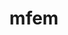 ---
title: "mfem"
layout: cache
categories: [package, develop-2023-10-08]
meta: {"versions": ["4.6.0"], "compilers": ["cce@=15.0.1", "gcc@=11.1.0", "gcc@=11.4.0", "gcc@=7.3.1", "gcc@=7.5.0", "gcc@=9.4.0", "oneapi@=2023.2.1"], "oss": ["amzn2", "rhel8", "ubuntu18.04", "ubuntu20.04"], "platforms": ["linux"], "targets": ["aarch64", "neoverse_n1", "ppc64le", "x86_64_v3", "zen4"], "stacks": ["aws-isc", "aws-isc-aarch64", "data-vis-sdk", "e4s", "e4s-arm", "e4s-cray-rhel", "e4s-oneapi", "e4s-power", "e4s-rocm-external", "radiuss", "radiuss-aws", "radiuss-aws-aarch64", "root"], "num_specs": 29, "num_specs_by_stack": {"radiuss-aws-aarch64": 4, "root": 29, "aws-isc-aarch64": 2, "radiuss-aws": 3, "aws-isc": 2, "e4s-cray-rhel": 1, "radiuss": 1, "e4s-arm": 4, "e4s-power": 2, "data-vis-sdk": 1, "e4s": 6, "e4s-rocm-external": 2, "e4s-oneapi": 1}}
spec_details: [{"hash": "byno52ji5qwfixjapz65r7qylsdhusnp", "compiler": "gcc@=7.3.1", "versions": ["4.6.0"], "os": "amzn2", "platform": "linux", "target": "aarch64", "variants": ["~amgx", "build_system=generic", "~conduit", "~cuda", "~debug", "~examples", "~exceptions", "~fms", "~ginkgo", "~gnutls", "~gslib", "~hiop", "~lapack", "~libceed", "~libunwind", "+metis", "~miniapps", "~mpfr", "+mpi", "~netcdf", "~occa", "~openmp", "+petsc", "~pumi", "~raja", "~rocm", "~shared", "~slepc", "+static", "~strumpack", "~suite-sparse", "+sundials", "+superlu-dist", "~threadsafe", "timer=auto", "~umpire", "+zlib"], "stacks": ["radiuss-aws-aarch64", "root"], "size": "-", "tarball": "https://binaries.spack.io/develop-2023-10-08/build_cache/linux-amzn2-aarch64/gcc-7.3.1/mfem-4.6.0/linux-amzn2-aarch64-gcc-7.3.1-mfem-4.6.0-byno52ji5qwfixjapz65r7qylsdhusnp.spack"}, {"hash": "rswwktnsja2vpt3am6venlixqlnwddfg", "compiler": "gcc@=7.3.1", "versions": ["4.6.0"], "os": "amzn2", "platform": "linux", "target": "aarch64", "variants": ["~amgx", "build_system=generic", "~conduit", "~cuda", "~debug", "~examples", "~exceptions", "~fms", "~ginkgo", "~gnutls", "~gslib", "~hiop", "~lapack", "~libceed", "~libunwind", "+metis", "~miniapps", "~mpfr", "+mpi", "~netcdf", "~occa", "~openmp", "~petsc", "~pumi", "~raja", "~rocm", "~shared", "~slepc", "+static", "~strumpack", "~suite-sparse", "~sundials", "~superlu-dist", "~threadsafe", "timer=auto", "~umpire", "+zlib"], "stacks": ["root", "aws-isc-aarch64"], "size": "-", "tarball": "https://binaries.spack.io/develop-2023-10-08/build_cache/linux-amzn2-aarch64/gcc-7.3.1/mfem-4.6.0/linux-amzn2-aarch64-gcc-7.3.1-mfem-4.6.0-rswwktnsja2vpt3am6venlixqlnwddfg.spack"}, {"hash": "xmuau5mtlthv4mn5ouykcoeuzx7mhomw", "compiler": "gcc@=7.3.1", "versions": ["4.6.0"], "os": "amzn2", "platform": "linux", "target": "aarch64", "variants": ["~amgx", "build_system=generic", "~conduit", "~cuda", "~debug", "~examples", "~exceptions", "~fms", "~ginkgo", "~gnutls", "~gslib", "~hiop", "~lapack", "~libceed", "~libunwind", "+metis", "~miniapps", "~mpfr", "+mpi", "~netcdf", "~occa", "~openmp", "~petsc", "~pumi", "~raja", "~rocm", "~shared", "~slepc", "+static", "~strumpack", "~suite-sparse", "~sundials", "~superlu-dist", "~threadsafe", "timer=auto", "~umpire", "+zlib"], "stacks": ["radiuss-aws-aarch64", "root"], "size": "-", "tarball": "https://binaries.spack.io/develop-2023-10-08/build_cache/linux-amzn2-aarch64/gcc-7.3.1/mfem-4.6.0/linux-amzn2-aarch64-gcc-7.3.1-mfem-4.6.0-xmuau5mtlthv4mn5ouykcoeuzx7mhomw.spack"}, {"hash": "holmnl3fwr2b77hpmv4sfwwilicigvpt", "compiler": "gcc@=7.3.1", "versions": ["4.6.0"], "os": "amzn2", "platform": "linux", "target": "neoverse_n1", "variants": ["~amgx", "build_system=generic", "~conduit", "~cuda", "~debug", "~examples", "~exceptions", "~fms", "~ginkgo", "~gnutls", "~gslib", "~hiop", "~lapack", "~libceed", "~libunwind", "+metis", "~miniapps", "~mpfr", "+mpi", "~netcdf", "~occa", "~openmp", "+petsc", "~pumi", "~raja", "~rocm", "~shared", "~slepc", "+static", "~strumpack", "~suite-sparse", "+sundials", "+superlu-dist", "~threadsafe", "timer=auto", "~umpire", "+zlib"], "stacks": ["radiuss-aws-aarch64", "root"], "size": "-", "tarball": "https://binaries.spack.io/develop-2023-10-08/build_cache/linux-amzn2-neoverse_n1/gcc-7.3.1/mfem-4.6.0/linux-amzn2-neoverse_n1-gcc-7.3.1-mfem-4.6.0-holmnl3fwr2b77hpmv4sfwwilicigvpt.spack"}, {"hash": "uiqlrwvfrzgop57vfv6szl5sgq7kvhqc", "compiler": "gcc@=7.3.1", "versions": ["4.6.0"], "os": "amzn2", "platform": "linux", "target": "neoverse_n1", "variants": ["~amgx", "build_system=generic", "~conduit", "~cuda", "~debug", "~examples", "~exceptions", "~fms", "~ginkgo", "~gnutls", "~gslib", "~hiop", "~lapack", "~libceed", "~libunwind", "+metis", "~miniapps", "~mpfr", "+mpi", "~netcdf", "~occa", "~openmp", "~petsc", "~pumi", "~raja", "~rocm", "~shared", "~slepc", "+static", "~strumpack", "~suite-sparse", "~sundials", "~superlu-dist", "~threadsafe", "timer=auto", "~umpire", "+zlib"], "stacks": ["root", "aws-isc-aarch64"], "size": "-", "tarball": "https://binaries.spack.io/develop-2023-10-08/build_cache/linux-amzn2-neoverse_n1/gcc-7.3.1/mfem-4.6.0/linux-amzn2-neoverse_n1-gcc-7.3.1-mfem-4.6.0-uiqlrwvfrzgop57vfv6szl5sgq7kvhqc.spack"}, {"hash": "kjday6ihhinhewr7yknfgbhk7tssllex", "compiler": "gcc@=7.3.1", "versions": ["4.6.0"], "os": "amzn2", "platform": "linux", "target": "neoverse_n1", "variants": ["~amgx", "build_system=generic", "~conduit", "~cuda", "~debug", "~examples", "~exceptions", "~fms", "~ginkgo", "~gnutls", "~gslib", "~hiop", "~lapack", "~libceed", "~libunwind", "+metis", "~miniapps", "~mpfr", "+mpi", "~netcdf", "~occa", "~openmp", "~petsc", "~pumi", "~raja", "~rocm", "~shared", "~slepc", "+static", "~strumpack", "~suite-sparse", "~sundials", "~superlu-dist", "~threadsafe", "timer=auto", "~umpire", "+zlib"], "stacks": ["radiuss-aws-aarch64", "root"], "size": "-", "tarball": "https://binaries.spack.io/develop-2023-10-08/build_cache/linux-amzn2-neoverse_n1/gcc-7.3.1/mfem-4.6.0/linux-amzn2-neoverse_n1-gcc-7.3.1-mfem-4.6.0-kjday6ihhinhewr7yknfgbhk7tssllex.spack"}, {"hash": "yn5kykug6xwkl7pfv7um2vvbpoa5oqet", "compiler": "gcc@=7.3.1", "versions": ["4.6.0"], "os": "amzn2", "platform": "linux", "target": "x86_64_v3", "variants": ["~amgx", "build_system=generic", "~conduit", "~cuda", "~debug", "~examples", "~exceptions", "~fms", "~ginkgo", "~gnutls", "~gslib", "~hiop", "~lapack", "~libceed", "~libunwind", "+metis", "~miniapps", "~mpfr", "+mpi", "~netcdf", "~occa", "~openmp", "+petsc", "~pumi", "~raja", "~rocm", "~shared", "~slepc", "+static", "~strumpack", "~suite-sparse", "+sundials", "+superlu-dist", "~threadsafe", "timer=auto", "~umpire", "+zlib"], "stacks": ["radiuss-aws", "root"], "size": "-", "tarball": "https://binaries.spack.io/develop-2023-10-08/build_cache/linux-amzn2-x86_64_v3/gcc-7.3.1/mfem-4.6.0/linux-amzn2-x86_64_v3-gcc-7.3.1-mfem-4.6.0-yn5kykug6xwkl7pfv7um2vvbpoa5oqet.spack"}, {"hash": "im7ns43vixrhddm53gwus7ft3t52hnqw", "compiler": "gcc@=7.3.1", "versions": ["4.6.0"], "os": "amzn2", "platform": "linux", "target": "x86_64_v3", "variants": ["~amgx", "build_system=generic", "~conduit", "~cuda", "~debug", "~examples", "~exceptions", "~fms", "~ginkgo", "~gnutls", "~gslib", "~hiop", "~lapack", "~libceed", "~libunwind", "+metis", "~miniapps", "~mpfr", "+mpi", "~netcdf", "~occa", "~openmp", "~petsc", "~pumi", "~raja", "~rocm", "~shared", "~slepc", "+static", "~strumpack", "~suite-sparse", "~sundials", "~superlu-dist", "~threadsafe", "timer=auto", "~umpire", "+zlib"], "stacks": ["radiuss-aws", "root"], "size": "-", "tarball": "https://binaries.spack.io/develop-2023-10-08/build_cache/linux-amzn2-x86_64_v3/gcc-7.3.1/mfem-4.6.0/linux-amzn2-x86_64_v3-gcc-7.3.1-mfem-4.6.0-im7ns43vixrhddm53gwus7ft3t52hnqw.spack"}, {"hash": "pdkod7thzjxri2rhv7shknqvbjcvrike", "compiler": "gcc@=7.3.1", "versions": ["4.6.0"], "os": "amzn2", "platform": "linux", "target": "x86_64_v3", "variants": ["~amgx", "build_system=generic", "~conduit", "+cuda", "cuda_arch=70", "~debug", "~examples", "~exceptions", "~fms", "~ginkgo", "~gnutls", "~gslib", "~hiop", "~lapack", "~libceed", "~libunwind", "+metis", "~miniapps", "~mpfr", "+mpi", "~netcdf", "~occa", "~openmp", "~petsc", "~pumi", "~raja", "~rocm", "~shared", "~slepc", "+static", "~strumpack", "~suite-sparse", "~sundials", "~superlu-dist", "~threadsafe", "timer=auto", "~umpire", "+zlib"], "stacks": ["root", "aws-isc"], "size": "-", "tarball": "https://binaries.spack.io/develop-2023-10-08/build_cache/linux-amzn2-x86_64_v3/gcc-7.3.1/mfem-4.6.0/linux-amzn2-x86_64_v3-gcc-7.3.1-mfem-4.6.0-pdkod7thzjxri2rhv7shknqvbjcvrike.spack"}, {"hash": "yeejwvwyudgey3fmeqlxcrqi4qyzs25u", "compiler": "gcc@=7.3.1", "versions": ["4.6.0"], "os": "amzn2", "platform": "linux", "target": "x86_64_v3", "variants": ["~amgx", "build_system=generic", "~conduit", "+cuda", "cuda_arch=70", "~debug", "~examples", "~exceptions", "~fms", "~ginkgo", "~gnutls", "~gslib", "~hiop", "~lapack", "~libceed", "~libunwind", "+metis", "~miniapps", "~mpfr", "+mpi", "~netcdf", "~occa", "~openmp", "~petsc", "~pumi", "~raja", "~rocm", "~shared", "~slepc", "+static", "~strumpack", "~suite-sparse", "~sundials", "~superlu-dist", "~threadsafe", "timer=auto", "~umpire", "+zlib"], "stacks": ["radiuss-aws", "root"], "size": "-", "tarball": "https://binaries.spack.io/develop-2023-10-08/build_cache/linux-amzn2-x86_64_v3/gcc-7.3.1/mfem-4.6.0/linux-amzn2-x86_64_v3-gcc-7.3.1-mfem-4.6.0-yeejwvwyudgey3fmeqlxcrqi4qyzs25u.spack"}, {"hash": "vfzfaeyghnp5fuop4itxja7vduz4i4y2", "compiler": "gcc@=7.3.1", "versions": ["4.6.0"], "os": "amzn2", "platform": "linux", "target": "x86_64_v3", "variants": ["~amgx", "build_system=generic", "~conduit", "~cuda", "~debug", "~examples", "~exceptions", "~fms", "~ginkgo", "~gnutls", "~gslib", "~hiop", "~lapack", "~libceed", "~libunwind", "+metis", "~miniapps", "~mpfr", "+mpi", "~netcdf", "~occa", "~openmp", "~petsc", "~pumi", "~raja", "~rocm", "~shared", "~slepc", "+static", "~strumpack", "~suite-sparse", "~sundials", "~superlu-dist", "~threadsafe", "timer=auto", "~umpire", "+zlib"], "stacks": ["root", "aws-isc"], "size": "-", "tarball": "https://binaries.spack.io/develop-2023-10-08/build_cache/linux-amzn2-x86_64_v3/gcc-7.3.1/mfem-4.6.0/linux-amzn2-x86_64_v3-gcc-7.3.1-mfem-4.6.0-vfzfaeyghnp5fuop4itxja7vduz4i4y2.spack"}, {"hash": "ldkoc7n4q7kb6ruybgx6fph7wxlzirwg", "compiler": "cce@=15.0.1", "versions": ["4.6.0"], "os": "rhel8", "platform": "linux", "target": "zen4", "variants": ["~amgx", "build_system=generic", "~conduit", "~cuda", "~debug", "~examples", "~exceptions", "~fms", "~ginkgo", "~gnutls", "~gslib", "~hiop", "~lapack", "~libceed", "~libunwind", "+metis", "~miniapps", "~mpfr", "+mpi", "~netcdf", "~occa", "~openmp", "~petsc", "~pumi", "~raja", "~rocm", "~shared", "~slepc", "+static", "~strumpack", "~suite-sparse", "~sundials", "~superlu-dist", "~threadsafe", "timer=auto", "~umpire", "+zlib"], "stacks": ["root", "e4s-cray-rhel"], "size": "-", "tarball": "https://binaries.spack.io/develop-2023-10-08/build_cache/linux-rhel8-zen4/cce-15.0.1/mfem-4.6.0/linux-rhel8-zen4-cce-15.0.1-mfem-4.6.0-ldkoc7n4q7kb6ruybgx6fph7wxlzirwg.spack"}, {"hash": "jub77fvopxjeo53lkl7yksorpazdq6xl", "compiler": "gcc@=7.5.0", "versions": ["4.6.0"], "os": "ubuntu18.04", "platform": "linux", "target": "x86_64_v3", "variants": ["~amgx", "build_system=generic", "~conduit", "~cuda", "~debug", "~examples", "~exceptions", "~fms", "~ginkgo", "~gnutls", "~gslib", "~hiop", "~lapack", "~libceed", "~libunwind", "+metis", "~miniapps", "~mpfr", "+mpi", "~netcdf", "~occa", "~openmp", "~petsc", "~pumi", "~raja", "~rocm", "~shared", "~slepc", "+static", "~strumpack", "~suite-sparse", "~sundials", "~superlu-dist", "~threadsafe", "timer=auto", "~umpire", "+zlib"], "stacks": ["root", "radiuss"], "size": "-", "tarball": "https://binaries.spack.io/develop-2023-10-08/build_cache/linux-ubuntu18.04-x86_64_v3/gcc-7.5.0/mfem-4.6.0/linux-ubuntu18.04-x86_64_v3-gcc-7.5.0-mfem-4.6.0-jub77fvopxjeo53lkl7yksorpazdq6xl.spack"}, {"hash": "2bkzoozbodbzso5igpu3lwwjp7wkodzg", "compiler": "gcc@=11.4.0", "versions": ["4.6.0"], "os": "ubuntu20.04", "platform": "linux", "target": "aarch64", "variants": ["~amgx", "build_system=generic", "~conduit", "~cuda", "~debug", "~examples", "~exceptions", "~fms", "~ginkgo", "~gnutls", "~gslib", "~hiop", "~lapack", "~libceed", "~libunwind", "+metis", "~miniapps", "~mpfr", "+mpi", "~netcdf", "~occa", "~openmp", "~petsc", "~pumi", "~raja", "~rocm", "~shared", "~slepc", "+static", "~strumpack", "~suite-sparse", "~sundials", "~superlu-dist", "~threadsafe", "timer=auto", "~umpire", "+zlib"], "stacks": ["e4s-arm", "root"], "size": "-", "tarball": "https://binaries.spack.io/develop-2023-10-08/build_cache/linux-ubuntu20.04-aarch64/gcc-11.4.0/mfem-4.6.0/linux-ubuntu20.04-aarch64-gcc-11.4.0-mfem-4.6.0-2bkzoozbodbzso5igpu3lwwjp7wkodzg.spack"}, {"hash": "wytvtauultiyafmaerrchhkhrqrvdkmy", "compiler": "gcc@=11.4.0", "versions": ["4.6.0"], "os": "ubuntu20.04", "platform": "linux", "target": "aarch64", "variants": ["~amgx", "build_system=generic", "~conduit", "+cuda", "cuda_arch=80", "~debug", "~examples", "~exceptions", "~fms", "~ginkgo", "~gnutls", "~gslib", "~hiop", "~lapack", "~libceed", "~libunwind", "+metis", "~miniapps", "~mpfr", "+mpi", "~netcdf", "~occa", "~openmp", "~petsc", "~pumi", "~raja", "~rocm", "~shared", "~slepc", "+static", "~strumpack", "~suite-sparse", "~sundials", "~superlu-dist", "~threadsafe", "timer=auto", "~umpire", "+zlib"], "stacks": ["e4s-arm", "root"], "size": "-", "tarball": "https://binaries.spack.io/develop-2023-10-08/build_cache/linux-ubuntu20.04-aarch64/gcc-11.4.0/mfem-4.6.0/linux-ubuntu20.04-aarch64-gcc-11.4.0-mfem-4.6.0-wytvtauultiyafmaerrchhkhrqrvdkmy.spack"}, {"hash": "vqfmjjfdq6jwc4uy6yjqxzku4zbz2s6u", "compiler": "gcc@=11.4.0", "versions": ["4.6.0"], "os": "ubuntu20.04", "platform": "linux", "target": "aarch64", "variants": ["~amgx", "build_system=generic", "~conduit", "+cuda", "cuda_arch=90", "~debug", "~examples", "~exceptions", "~fms", "~ginkgo", "~gnutls", "~gslib", "~hiop", "~lapack", "~libceed", "~libunwind", "+metis", "~miniapps", "~mpfr", "+mpi", "~netcdf", "~occa", "~openmp", "~petsc", "~pumi", "~raja", "~rocm", "~shared", "~slepc", "+static", "~strumpack", "~suite-sparse", "~sundials", "~superlu-dist", "~threadsafe", "timer=auto", "~umpire", "+zlib"], "stacks": ["e4s-arm", "root"], "size": "-", "tarball": "https://binaries.spack.io/develop-2023-10-08/build_cache/linux-ubuntu20.04-aarch64/gcc-11.4.0/mfem-4.6.0/linux-ubuntu20.04-aarch64-gcc-11.4.0-mfem-4.6.0-vqfmjjfdq6jwc4uy6yjqxzku4zbz2s6u.spack"}, {"hash": "nfl6yruo44tj6cin2iy6x5yi5hm26336", "compiler": "gcc@=11.4.0", "versions": ["4.6.0"], "os": "ubuntu20.04", "platform": "linux", "target": "aarch64", "variants": ["~amgx", "build_system=generic", "~conduit", "+cuda", "cuda_arch=75", "~debug", "~examples", "~exceptions", "~fms", "~ginkgo", "~gnutls", "~gslib", "~hiop", "~lapack", "~libceed", "~libunwind", "+metis", "~miniapps", "~mpfr", "+mpi", "~netcdf", "~occa", "~openmp", "~petsc", "~pumi", "~raja", "~rocm", "~shared", "~slepc", "+static", "~strumpack", "~suite-sparse", "~sundials", "~superlu-dist", "~threadsafe", "timer=auto", "~umpire", "+zlib"], "stacks": ["e4s-arm", "root"], "size": "-", "tarball": "https://binaries.spack.io/develop-2023-10-08/build_cache/linux-ubuntu20.04-aarch64/gcc-11.4.0/mfem-4.6.0/linux-ubuntu20.04-aarch64-gcc-11.4.0-mfem-4.6.0-nfl6yruo44tj6cin2iy6x5yi5hm26336.spack"}, {"hash": "6wzxpzclzpu5zqufoxc2gmpi2sfyfqta", "compiler": "gcc@=9.4.0", "versions": ["4.6.0"], "os": "ubuntu20.04", "platform": "linux", "target": "ppc64le", "variants": ["~amgx", "build_system=generic", "~conduit", "~cuda", "~debug", "~examples", "~exceptions", "~fms", "~ginkgo", "~gnutls", "~gslib", "~hiop", "~lapack", "~libceed", "~libunwind", "+metis", "~miniapps", "~mpfr", "+mpi", "~netcdf", "~occa", "~openmp", "~petsc", "~pumi", "~raja", "~rocm", "~shared", "~slepc", "+static", "~strumpack", "~suite-sparse", "~sundials", "~superlu-dist", "~threadsafe", "timer=auto", "~umpire", "+zlib"], "stacks": ["root", "e4s-power"], "size": "-", "tarball": "https://binaries.spack.io/develop-2023-10-08/build_cache/linux-ubuntu20.04-ppc64le/gcc-9.4.0/mfem-4.6.0/linux-ubuntu20.04-ppc64le-gcc-9.4.0-mfem-4.6.0-6wzxpzclzpu5zqufoxc2gmpi2sfyfqta.spack"}, {"hash": "ofrpwhm4ernsa2xrumgpig6zed3jmqp7", "compiler": "gcc@=9.4.0", "versions": ["4.6.0"], "os": "ubuntu20.04", "platform": "linux", "target": "ppc64le", "variants": ["~amgx", "build_system=generic", "~conduit", "+cuda", "cuda_arch=70", "~debug", "~examples", "~exceptions", "~fms", "~ginkgo", "~gnutls", "~gslib", "~hiop", "~lapack", "~libceed", "~libunwind", "+metis", "~miniapps", "~mpfr", "+mpi", "~netcdf", "~occa", "~openmp", "~petsc", "~pumi", "~raja", "~rocm", "~shared", "~slepc", "+static", "~strumpack", "~suite-sparse", "~sundials", "~superlu-dist", "~threadsafe", "timer=auto", "~umpire", "+zlib"], "stacks": ["root", "e4s-power"], "size": "-", "tarball": "https://binaries.spack.io/develop-2023-10-08/build_cache/linux-ubuntu20.04-ppc64le/gcc-9.4.0/mfem-4.6.0/linux-ubuntu20.04-ppc64le-gcc-9.4.0-mfem-4.6.0-ofrpwhm4ernsa2xrumgpig6zed3jmqp7.spack"}, {"hash": "cxyjk7bhnxqn6xef2sigscnduziptktq", "compiler": "gcc@=11.1.0", "versions": ["4.6.0"], "os": "ubuntu20.04", "platform": "linux", "target": "x86_64_v3", "variants": ["~amgx", "build_system=generic", "+conduit", "~cuda", "~debug", "~examples", "+exceptions", "+fms", "~ginkgo", "~gnutls", "~gslib", "~hiop", "~lapack", "~libceed", "~libunwind", "+metis", "~miniapps", "~mpfr", "+mpi", "~netcdf", "~occa", "~openmp", "~petsc", "~pumi", "~raja", "~rocm", "+shared", "~slepc", "+static", "~strumpack", "~suite-sparse", "~sundials", "~superlu-dist", "~threadsafe", "timer=auto", "~umpire", "+zlib"], "stacks": ["root", "data-vis-sdk"], "size": "-", "tarball": "https://binaries.spack.io/develop-2023-10-08/build_cache/linux-ubuntu20.04-x86_64_v3/gcc-11.1.0/mfem-4.6.0/linux-ubuntu20.04-x86_64_v3-gcc-11.1.0-mfem-4.6.0-cxyjk7bhnxqn6xef2sigscnduziptktq.spack"}, {"hash": "wccvsgu6ath63fph7wxuon42ht2l6sxs", "compiler": "gcc@=11.4.0", "versions": ["4.6.0"], "os": "ubuntu20.04", "platform": "linux", "target": "x86_64_v3", "variants": ["~amgx", "build_system=generic", "+conduit", "~cuda", "~debug", "~examples", "+exceptions", "+fms", "~ginkgo", "~gnutls", "~gslib", "~hiop", "~lapack", "~libceed", "~libunwind", "+metis", "~miniapps", "~mpfr", "+mpi", "~netcdf", "~occa", "~openmp", "~petsc", "~pumi", "~raja", "~rocm", "+shared", "~slepc", "+static", "~strumpack", "~suite-sparse", "~sundials", "~superlu-dist", "~threadsafe", "timer=auto", "~umpire", "+zlib"], "stacks": ["root", "e4s"], "size": "-", "tarball": "https://binaries.spack.io/develop-2023-10-08/build_cache/linux-ubuntu20.04-x86_64_v3/gcc-11.4.0/mfem-4.6.0/linux-ubuntu20.04-x86_64_v3-gcc-11.4.0-mfem-4.6.0-wccvsgu6ath63fph7wxuon42ht2l6sxs.spack"}, {"hash": "cdt25ukwi4tn3n7z4e3ofpzjbdh4v4j4", "compiler": "gcc@=11.4.0", "versions": ["4.6.0"], "os": "ubuntu20.04", "platform": "linux", "target": "x86_64_v3", "variants": ["~amgx", "build_system=generic", "~conduit", "+cuda", "cuda_arch=90", "~debug", "~examples", "~exceptions", "~fms", "~ginkgo", "~gnutls", "~gslib", "~hiop", "~lapack", "~libceed", "~libunwind", "+metis", "~miniapps", "~mpfr", "+mpi", "~netcdf", "~occa", "~openmp", "~petsc", "~pumi", "~raja", "~rocm", "~shared", "~slepc", "+static", "~strumpack", "~suite-sparse", "~sundials", "~superlu-dist", "~threadsafe", "timer=auto", "~umpire", "+zlib"], "stacks": ["root", "e4s"], "size": "-", "tarball": "https://binaries.spack.io/develop-2023-10-08/build_cache/linux-ubuntu20.04-x86_64_v3/gcc-11.4.0/mfem-4.6.0/linux-ubuntu20.04-x86_64_v3-gcc-11.4.0-mfem-4.6.0-cdt25ukwi4tn3n7z4e3ofpzjbdh4v4j4.spack"}, {"hash": "dt3m77tqnsv3ebg5uzelta3iaujdet26", "compiler": "gcc@=11.4.0", "versions": ["4.6.0"], "os": "ubuntu20.04", "platform": "linux", "target": "x86_64_v3", "variants": ["amdgpu_target=gfx908", "~amgx", "build_system=generic", "~conduit", "~cuda", "~debug", "~examples", "~exceptions", "~fms", "~ginkgo", "~gnutls", "~gslib", "~hiop", "~lapack", "~libceed", "~libunwind", "+metis", "~miniapps", "~mpfr", "+mpi", "~netcdf", "~occa", "~openmp", "~petsc", "~pumi", "~raja", "+rocm", "~shared", "~slepc", "+static", "~strumpack", "~suite-sparse", "~sundials", "~superlu-dist", "~threadsafe", "timer=auto", "~umpire", "+zlib"], "stacks": ["root", "e4s-rocm-external"], "size": "-", "tarball": "https://binaries.spack.io/develop-2023-10-08/build_cache/linux-ubuntu20.04-x86_64_v3/gcc-11.4.0/mfem-4.6.0/linux-ubuntu20.04-x86_64_v3-gcc-11.4.0-mfem-4.6.0-dt3m77tqnsv3ebg5uzelta3iaujdet26.spack"}, {"hash": "jqy6q7q67urxgofhl4iofnw7qsjjvw2x", "compiler": "gcc@=11.4.0", "versions": ["4.6.0"], "os": "ubuntu20.04", "platform": "linux", "target": "x86_64_v3", "variants": ["~amgx", "build_system=generic", "~conduit", "+cuda", "cuda_arch=80", "~debug", "~examples", "~exceptions", "~fms", "~ginkgo", "~gnutls", "~gslib", "~hiop", "~lapack", "~libceed", "~libunwind", "+metis", "~miniapps", "~mpfr", "+mpi", "~netcdf", "~occa", "~openmp", "~petsc", "~pumi", "~raja", "~rocm", "~shared", "~slepc", "+static", "~strumpack", "~suite-sparse", "~sundials", "~superlu-dist", "~threadsafe", "timer=auto", "~umpire", "+zlib"], "stacks": ["root", "e4s"], "size": "-", "tarball": "https://binaries.spack.io/develop-2023-10-08/build_cache/linux-ubuntu20.04-x86_64_v3/gcc-11.4.0/mfem-4.6.0/linux-ubuntu20.04-x86_64_v3-gcc-11.4.0-mfem-4.6.0-jqy6q7q67urxgofhl4iofnw7qsjjvw2x.spack"}, {"hash": "ksivhd32ei4v4qfhheptwvmzitmckoyh", "compiler": "gcc@=11.4.0", "versions": ["4.6.0"], "os": "ubuntu20.04", "platform": "linux", "target": "x86_64_v3", "variants": ["~amgx", "build_system=generic", "~conduit", "~cuda", "~debug", "~examples", "~exceptions", "~fms", "~ginkgo", "~gnutls", "~gslib", "~hiop", "~lapack", "~libceed", "~libunwind", "+metis", "~miniapps", "~mpfr", "+mpi", "~netcdf", "~occa", "~openmp", "~petsc", "~pumi", "~raja", "~rocm", "~shared", "~slepc", "+static", "~strumpack", "~suite-sparse", "~sundials", "~superlu-dist", "~threadsafe", "timer=auto", "~umpire", "+zlib"], "stacks": ["root", "e4s"], "size": "-", "tarball": "https://binaries.spack.io/develop-2023-10-08/build_cache/linux-ubuntu20.04-x86_64_v3/gcc-11.4.0/mfem-4.6.0/linux-ubuntu20.04-x86_64_v3-gcc-11.4.0-mfem-4.6.0-ksivhd32ei4v4qfhheptwvmzitmckoyh.spack"}, {"hash": "ysmodbqp53n6xcjq6dzpexlzfm7bzr5j", "compiler": "gcc@=11.4.0", "versions": ["4.6.0"], "os": "ubuntu20.04", "platform": "linux", "target": "x86_64_v3", "variants": ["amdgpu_target=gfx908", "~amgx", "build_system=generic", "~conduit", "~cuda", "~debug", "~examples", "~exceptions", "~fms", "~ginkgo", "~gnutls", "~gslib", "~hiop", "~lapack", "~libceed", "~libunwind", "+metis", "~miniapps", "~mpfr", "+mpi", "~netcdf", "~occa", "~openmp", "~petsc", "~pumi", "~raja", "+rocm", "~shared", "~slepc", "+static", "~strumpack", "~suite-sparse", "~sundials", "~superlu-dist", "~threadsafe", "timer=auto", "~umpire", "+zlib"], "stacks": ["root", "e4s"], "size": "-", "tarball": "https://binaries.spack.io/develop-2023-10-08/build_cache/linux-ubuntu20.04-x86_64_v3/gcc-11.4.0/mfem-4.6.0/linux-ubuntu20.04-x86_64_v3-gcc-11.4.0-mfem-4.6.0-ysmodbqp53n6xcjq6dzpexlzfm7bzr5j.spack"}, {"hash": "ldcm2vttzd7tk7pglw5nm4qrutn36otj", "compiler": "gcc@=11.4.0", "versions": ["4.6.0"], "os": "ubuntu20.04", "platform": "linux", "target": "x86_64_v3", "variants": ["amdgpu_target=gfx90a", "~amgx", "build_system=generic", "~conduit", "~cuda", "~debug", "~examples", "~exceptions", "~fms", "~ginkgo", "~gnutls", "~gslib", "~hiop", "~lapack", "~libceed", "~libunwind", "+metis", "~miniapps", "~mpfr", "+mpi", "~netcdf", "~occa", "~openmp", "~petsc", "~pumi", "~raja", "+rocm", "~shared", "~slepc", "+static", "~strumpack", "~suite-sparse", "~sundials", "~superlu-dist", "~threadsafe", "timer=auto", "~umpire", "+zlib"], "stacks": ["root", "e4s-rocm-external"], "size": "-", "tarball": "https://binaries.spack.io/develop-2023-10-08/build_cache/linux-ubuntu20.04-x86_64_v3/gcc-11.4.0/mfem-4.6.0/linux-ubuntu20.04-x86_64_v3-gcc-11.4.0-mfem-4.6.0-ldcm2vttzd7tk7pglw5nm4qrutn36otj.spack"}, {"hash": "bomfj26yxqav2xf7mg3rikodkz3v3o2d", "compiler": "gcc@=11.4.0", "versions": ["4.6.0"], "os": "ubuntu20.04", "platform": "linux", "target": "x86_64_v3", "variants": ["amdgpu_target=gfx90a", "~amgx", "build_system=generic", "~conduit", "~cuda", "~debug", "~examples", "~exceptions", "~fms", "~ginkgo", "~gnutls", "~gslib", "~hiop", "~lapack", "~libceed", "~libunwind", "+metis", "~miniapps", "~mpfr", "+mpi", "~netcdf", "~occa", "~openmp", "~petsc", "~pumi", "~raja", "+rocm", "~shared", "~slepc", "+static", "~strumpack", "~suite-sparse", "~sundials", "~superlu-dist", "~threadsafe", "timer=auto", "~umpire", "+zlib"], "stacks": ["root", "e4s"], "size": "-", "tarball": "https://binaries.spack.io/develop-2023-10-08/build_cache/linux-ubuntu20.04-x86_64_v3/gcc-11.4.0/mfem-4.6.0/linux-ubuntu20.04-x86_64_v3-gcc-11.4.0-mfem-4.6.0-bomfj26yxqav2xf7mg3rikodkz3v3o2d.spack"}, {"hash": "6s6bzwol3wu7gajcyzkyjddnbk7pdxa7", "compiler": "oneapi@=2023.2.1", "versions": ["4.6.0"], "os": "ubuntu20.04", "platform": "linux", "target": "x86_64_v3", "variants": ["~amgx", "build_system=generic", "~conduit", "~cuda", "~debug", "~examples", "~exceptions", "~fms", "~ginkgo", "~gnutls", "~gslib", "~hiop", "~lapack", "~libceed", "~libunwind", "+metis", "~miniapps", "~mpfr", "+mpi", "~netcdf", "~occa", "~openmp", "~petsc", "~pumi", "~raja", "~rocm", "~shared", "~slepc", "+static", "~strumpack", "~suite-sparse", "~sundials", "~superlu-dist", "~threadsafe", "timer=auto", "~umpire", "+zlib"], "stacks": ["e4s-oneapi", "root"], "size": "-", "tarball": "https://binaries.spack.io/develop-2023-10-08/build_cache/linux-ubuntu20.04-x86_64_v3/oneapi-2023.2.1/mfem-4.6.0/linux-ubuntu20.04-x86_64_v3-oneapi-2023.2.1-mfem-4.6.0-6s6bzwol3wu7gajcyzkyjddnbk7pdxa7.spack"}]
---